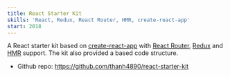 ```yaml
---
title: React Starter Kit
skills: 'React, Redux, React Router, HMR, create-react-app'
start: 2018
---
```


A React starter kit based on [create-react-app](https://github.com/facebook/create-react-app) with [React Router](https://reacttraining.com/react-router/), [Redux](https://redux.js.org/) and [HMR](https://webpack.js.org/concepts/hot-module-replacement/) support. The kit also provided a based code structure.

* Github repo: https://github.com/thanh4890/react-starter-kit
